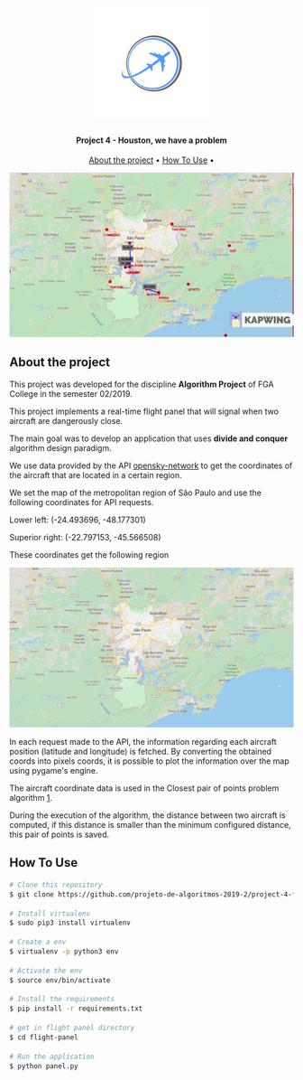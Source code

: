 <h1 align="center">
  <br>
    <a href="logo.png">
      <img src="logo.png" alt="Houston, we have a problem" width="200">
    </a>
  <br>
</h1>

<h4 align="center"> Project 4 - Houston, we have a problem </h4>

<p align="center">
  <a href="#about-the-project">About the project</a> •
  <a href="#how-to-use">How To Use</a> •
</p>

<p align="center">
  <img src="timelapse.gif">
</p>


## About the project

This project was developed for the discipline
**Algorithm Project** of FGA College in the semester 02/2019.

This project implements a real-time flight panel that will
signal when two aircraft are dangerously close.

The main goal was to develop an application that uses
**divide and conquer** algorithm design paradigm.

We use data provided by the API
[opensky-network](https://opensky-network.org)
to get the coordinates of the aircraft that are located in
a certain region.

We set the map of the metropolitan region of São Paulo and
use the following coordinates for API requests.

Lower left: (-24.493696, -48.177301)

Superior right: (-22.797153, -45.566508)

These coordinates get the following region

<p align="center">
  <img src="spmap.png">
</p>

In each request made to the API, the information regarding each aircraft position (latitude and longitude) is fetched. By converting the obtained coords into pixels coords, it is possible to plot the information over the map using pygame's engine.

The aircraft coordinate data is used in the Closest pair of
points problem algorithm
[1](https://en.wikipedia.org/wiki/Closest_pair_of_points_problem).

During the execution of the algorithm, the distance between
two aircraft is computed, if this distance is smaller than
the minimum configured distance, this pair of points is saved.

## How To Use

  ```bash
  # Clone this repository
  $ git clone https://github.com/projeto-de-algoritmos-2019-2/project-4-flight-panel flight-panel

  # Install virtualenv
  $ sudo pip3 install virtualenv

  # Create a env
  $ virtualenv -p python3 env

  # Activate the env
  $ source env/bin/activate

  # Install the requirements
  $ pip install -r requirements.txt

  # get in flight panel directory
  $ cd flight-panel

  # Run the application
  $ python panel.py
  ```
